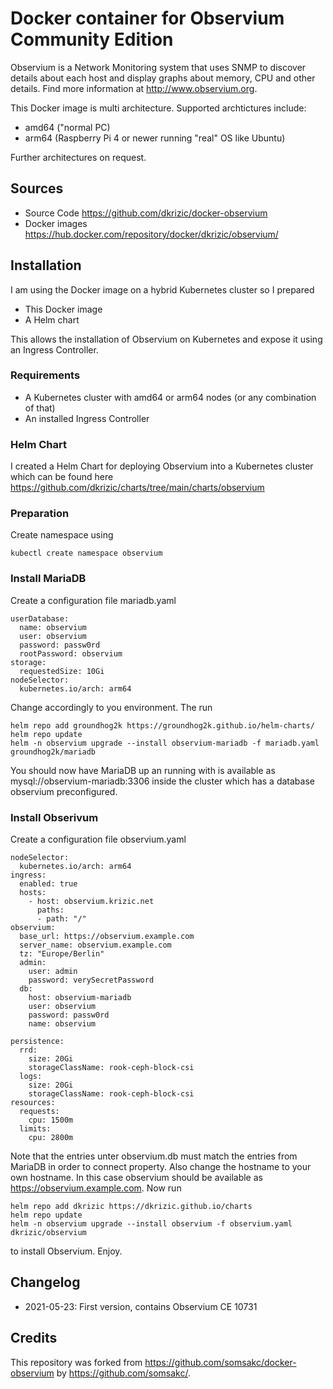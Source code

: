 # Docker container for Observium Community Edition

Observium is a Network Monitoring system that uses SNMP to discover details about each host and display graphs about
memory, CPU and other details. Find more information at http://www.observium.org.

This Docker image is multi architecture. Supported archtictures include:

* amd64 ("normal PC)
* arm64 (Raspberry Pi 4 or newer running "real" OS like Ubuntu)

Further architectures on request.

## Sources

* Source Code https://github.com/dkrizic/docker-observium
* Docker images https://hub.docker.com/repository/docker/dkrizic/observium/

## Installation

I am using the Docker image on a hybrid Kubernetes cluster so I prepared

* This Docker image
* A Helm chart

This allows the installation of Observium on Kubernetes and expose it using an Ingress Controller.

### Requirements

* A Kubernetes cluster with amd64 or arm64 nodes (or any combination of that)
* An installed Ingress Controller

### Helm Chart

I created a Helm Chart for deploying Observium into a Kubernetes cluster which can be found here https://github.com/dkrizic/charts/tree/main/charts/observium

### Preparation

Create namespace using

```
kubectl create namespace observium
```

### Install MariaDB

Create a configuration file mariadb.yaml

```
userDatabase:
  name: observium
  user: observium
  password: passw0rd
  rootPassword: observium
storage:
  requestedSize: 10Gi
nodeSelector:
  kubernetes.io/arch: arm64
```

Change accordingly to you environment. The run

```
helm repo add groundhog2k https://groundhog2k.github.io/helm-charts/
helm repo update
helm -n observium upgrade --install observium-mariadb -f mariadb.yaml groundhog2k/mariadb
```

You should now have MariaDB up an running with is available as mysql://observium-mariadb:3306 inside the cluster which has a database observium preconfigured.

### Install Obserivum

Create a configuration file observium.yaml

```
nodeSelector:
  kubernetes.io/arch: arm64
ingress:
  enabled: true
  hosts:
    - host: observium.krizic.net
      paths: 
      - path: "/"
observium:
  base_url: https://observium.example.com
  server_name: observium.example.com
  tz: "Europe/Berlin"
  admin:
    user: admin
    password: verySecretPassword
  db:
    host: observium-mariadb
    user: observium
    password: passw0rd
    name: observium

persistence:
  rrd:
    size: 20Gi
    storageClassName: rook-ceph-block-csi
  logs:
    size: 20Gi
    storageClassName: rook-ceph-block-csi
resources:
  requests:
    cpu: 1500m
  limits:
    cpu: 2800m
```

Note that the entries unter observium.db must match the entries from MariaDB in order to connect property. Also change the hostname to your own hostname. 
In this case observium should be available as https://observium.example.com. Now run

```
helm repo add dkrizic https://dkrizic.github.io/charts
helm repo update
helm -n observium upgrade --install observium -f observium.yaml dkrizic/observium
```
to install Observium. Enjoy.

## Changelog

* 2021-05-23: First version, contains Observium CE 10731

## Credits

This repository was forked from https://github.com/somsakc/docker-observium by https://github.com/somsakc/.
